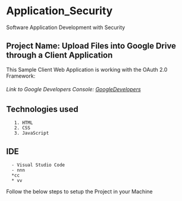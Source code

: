 # Application_Security
Software Application Development with Security

## Project Name: Upload Files into Google Drive through a Client Application 

This Sample Client Web Application is working with the OAuth 2.0 Framework:
  ###### Link to Google Developers Console: [GoogleDevelopers](https://console.developers.google.com/)

  ## Technologies used
       1. HTML
       2. CSS
       3. JavaScript
  ## IDE
      - Visual Studio Code
      - nnn
      *cc
      * vv
      

Follow the below steps to setup the Project in your Machine
  




